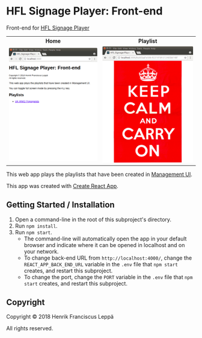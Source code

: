 HFL Signage Player: Front-end
=============================

Front-end for [HFL Signage Player]

<table>
  <tr>
    <th scope="col">Home</th>
    <th scope="col">Playlist</th>
  </tr>
  <tr>
    <td>
      <a href="./screenshots/home.png">
        <img
          alt="Screenshot"
          style="max-width: 100%"
          src="./screenshots/home.png"
        >
      </a>
    </td>
    <td>
      <a href="./screenshots/playlist.png">
        <img
          alt="Screenshot"
          style="max-width: 100%"
          src="./screenshots/playlist.png"
        >
      </a>
    </td>
  </tr>
</table>

This web app plays the playlists that have been created in [Management
UI](./management-ui/).

This app was created with [Create React App](./create-react-app.md).


Getting Started / Installation
------------------------------

1. Open a command-line in the root of this subproject's directory.
2. Run `npm install`.
3. Run `npm start`.
   - The command-line will automatically open the app in your default browser
     and indicate where it can be opened in localhost and on your network.
   - To change back-end URL from `http://localhost:4000/`, change the
     `REACT_APP_BACK_END_URL` variable in the `.env` file that `npm start`
     creates, and restart this subproject.
   - To change the port, change the `PORT` variable in the `.env` file that
     `npm start` creates, and restart this subproject.


Copyright
---------

Copyright © 2018 Henrik Franciscus Leppä

All rights reserved.


[HFL Signage Player]: https://github.com/henrik-leppa/hfl-signage-player
